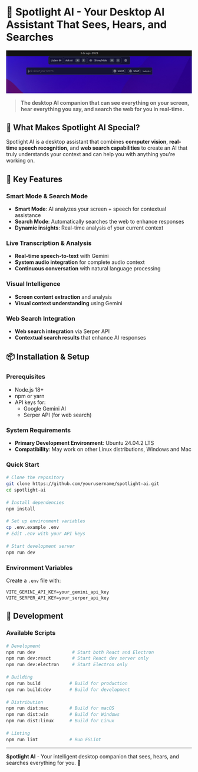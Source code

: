 # 🎯 Spotlight AI - Your Desktop AI Assistant That Sees, Hears, and Searches

<div align="center">
  <img src="app-photo.png" alt="Spotlight AI Desktop Application Interface" width="600" />
</div>

> **The desktop AI companion that can see everything on your screen, hear everything you say, and search the web for you in real-time.**

## 🌟 What Makes Spotlight AI Special?

Spotlight AI is a  desktop assistant that combines **computer vision**, **real-time speech recognition**, and **web search capabilities** to create an AI that truly understands your context and can help you with anything you're working on.

## 🚀 Key Features

### **Smart Mode & Search Mode**
- **Smart Mode**: AI analyzes your screen + speech for contextual assistance
- **Search Mode**: Automatically searches the web to enhance responses
- **Dynamic insights**: Real-time analysis of your current context

### **Live Transcription & Analysis**
- **Real-time speech-to-text** with Gemini
- **System audio integration** for complete audio context
- **Continuous conversation** with natural language processing

### **Visual Intelligence**
- **Screen content extraction** and analysis
- **Visual context understanding** using Gemini

### **Web Search Integration**
- **Web search integration** via Serper API
- **Contextual search results** that enhance AI responses

## 📦 Installation & Setup

### Prerequisites
- Node.js 18+ 
- npm or yarn
- API keys for:
  - Google Gemini AI
  - Serper API (for web search)

### System Requirements
- **Primary Development Environment**: Ubuntu 24.04.2 LTS
- **Compatibility**: May work on other Linux distributions, Windows and Mac

### Quick Start

```bash
# Clone the repository
git clone https://github.com/yourusername/spotlight-ai.git
cd spotlight-ai

# Install dependencies
npm install

# Set up environment variables
cp .env.example .env
# Edit .env with your API keys

# Start development server
npm run dev
```

### Environment Variables

Create a `.env` file with:

```env
VITE_GEMINI_API_KEY=your_gemini_api_key
VITE_SERPER_API_KEY=your_serper_api_key
```

## 🔧 Development

### Available Scripts

```bash
# Development
npm run dev              # Start both React and Electron
npm run dev:react        # Start React dev server only
npm run dev:electron     # Start Electron only

# Building
npm run build           # Build for production
npm run build:dev       # Build for development

# Distribution
npm run dist:mac        # Build for macOS
npm run dist:win        # Build for Windows
npm run dist:linux      # Build for Linux

# Linting
npm run lint            # Run ESLint
```

---

**Spotlight AI** - Your intelligent desktop companion that sees, hears, and searches everything for you. 🚀
